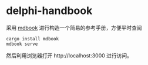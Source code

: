 # delphi-handbook

采用 [mdbook](https://rust-lang.github.io/mdBook/) 进行构造一个简易的参考手册，方便平时查阅

```shell
cargo install mdbook
mdbook serve
```

然后利用浏览器打开 http://localhost:3000 进行访问。


